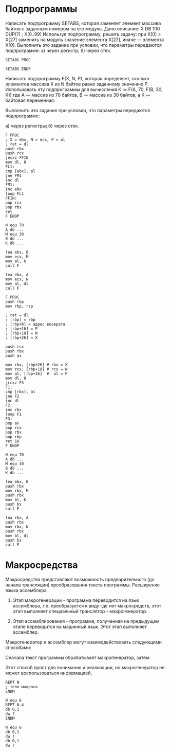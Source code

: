 # Подпрограммы

Написать подпрограмму SETABS, которая заменяет элемент массива байтов с заданным номером на его модуль.
Дано описание:
X DB 100 DUP(?) ; X[0..99]
Используя подпрограмму, решить задачу: при X[0] > X[27] заменить на модуль значение элемента X[27], иначе — элемента X[0].
Выполнить это задание при условии, что параметры передаются подпрограмме:
а) через регистр; б) через стек.

```x86asm
SETABS PROC

SETABS ENDP
```

Написать подпрограмму F(X, N, P), которая определяет, сколько элементов массива X из N байтов равно заданному значению P. Использовать эту подпрограммы для вычисления
K ≔ F(A, 70, F(B, 30, K)) где A — массив из 70 байтов, B — массив из 30 байтов, а K — байтовая переменная.

Выполнить это задание при условии, что параметры передаются подпрограмме:

а) через регистры; б) через стек.

```x86asm
F PROC
; X = ebx, N = ecx, P = al
; ret = dl
push rbx
push rcx
jecxz FFIN
mov dl, 0
FL1:
cmp [ebx], al
jne FM1
inc dl
FM1:
inc ebx
loop FL1
FFIN:
pop rcx
pop rbx
ret
F ENDP

N equ 70
A db ...
M equ 30
B db ...
K db ...

lea ebx, B
mov ecx, M
mov al, K
call F

lea ebx, A
mov ecx, N
mov al, dl
call F
```

```x86asm
F PROC
push rbp
mov rbp, rsp

; ret = dl
; [rbp] = rbp
; [rbp+8] = адрес возврата
; [rbp+16] = P
; [rbp+18] = N
; [rbp+26] = X

push rcx
push rbx
push ax

mov rbx, [rbp+26] # rbx = X
mov rcx, [rbp+18] # rcx = N
mov al, [rbp+16]  #  al = P
mov dl, 0
jrcxz F3
F1:
cmp [rbx], al
jne F2
inc dl
F2:
inc rbx
loop F1
F3:
pop ax
pop rcx
pop rbx
pop rbp
ret 18
F ENDP

N equ 70
A db ...
M equ 30
B db ...
K db ...

lea ebx, B
push rbx
mov rbx, M
push rbx
mov bl, K
push bx
call F

lea rbx, A
push rbx
mov rbx, N
push rbx
mov bl, dl
push bx
call F
```

# Макросредства

Макросредства представляют возможность предварительного (до начала трансляции) преобразования текста программы.
Расширение языка ассемблера 

1. Этап макрогенерации - программа переводится на язык ассемблера, т.е. преобразуется к виду где нет макросредств, этот этап выполняет специальный транслятор - макрогенератор.

2. Этап ассемблирования - программа, полученная на предыдущем этапе переводится на машинный язык. Этот этап выполняет ассемблер.

Макрогенератор и ассемблер могут взаимодействовать следующими способами:

Сначала текст программы обрабатывает макрогенератор, затем 

Этот способ прост для понимания и реализации, но макрогенератор не может воспользоваться информацией, 

```x86asm
REPT N
; тело макроса
ENDM
```

```x86asm
N equ 6
REPT N-4
db 0,1
dw ?
ENDM

N equ 6
db 0,1
dw ?
db 0,1
dw ?
```
